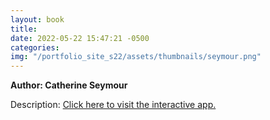 ```yaml
---
layout: book
title:
date: 2022-05-22 15:47:21 -0500
categories:
img: "/portfolio_site_s22/assets/thumbnails/seymour.png"
---
```


<b>Author: Catherine Seymour</b>

Description:
<a href="">Click here to visit the interactive app.</a>

[jekyll-docs]: https://jekyllrb.com/docs/home
[jekyll-gh]:   https://github.com/jekyll/jekyll
[jekyll-talk]: https://talk.jekyllrb.com/

